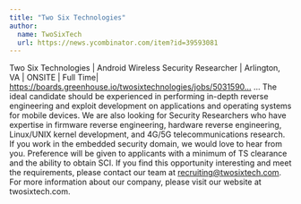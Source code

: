 ```yaml
---
title: "Two Six Technologies"
author:
  name: TwoSixTech
  url: https://news.ycombinator.com/item?id=39593081
---
```

Two Six Technologies | Android Wireless Security Researcher | Arlington, VA | ONSITE | Full Time| <a href="https:&#x2F;&#x2F;boards.greenhouse.io&#x2F;twosixtechnologies&#x2F;jobs&#x2F;5031590004" rel="nofollow">https:&#x2F;&#x2F;boards.greenhouse.io&#x2F;twosixtechnologies&#x2F;jobs&#x2F;5031590...</a> ... The ideal candidate should be experienced in performing in-depth reverse engineering and exploit development on applications and operating systems for mobile devices. We are also looking for Security Researchers who have expertise in firmware reverse engineering, hardware reverse engineering, Linux&#x2F;UNIX kernel development, and 4G&#x2F;5G telecommunications research. If you work in the embedded security domain, we would love to hear from you. Preference will be given to applicants with a minimum of TS clearance and the ability to obtain SCI. If you find this opportunity interesting and meet the requirements, please contact our team at recruiting@twosixtech.com. For more information about our company, please visit our website at twosixtech.com.
